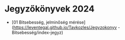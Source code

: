 # Jegyzőkönyvek 2024 
- [01 Bitsebesség, jelminőség mérése](https://leventegal.github.io/Tavkozles/Jegyzokonyv - Bitsebesség/index-jegyz)

